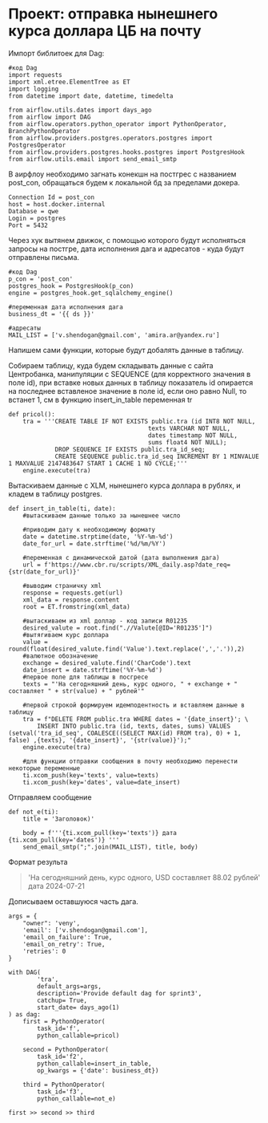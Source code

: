 # Проект: отправка нынешнего курса доллара ЦБ на почту

Импорт библитоек для Dag:
```
#код Dag
import requests
import xml.etree.ElementTree as ET
import logging
from datetime import date, datetime, timedelta

from airflow.utils.dates import days_ago
from airflow import DAG
from airflow.operators.python_operator import PythonOperator, BranchPythonOperator
from airflow.providers.postgres.operators.postgres import PostgresOperator
from airflow.providers.postgres.hooks.postgres import PostgresHook
from airflow.utils.email import send_email_smtp
```

В аирфлоу необходимо загнать конекшн на постгрес с названием post_con, обращаться будем к локальной бд за пределами докера.
```
Connection Id = post_con
host = host.docker.internal
Database = qwe
Login = postgres
Port = 5432
```

Через хук вытянем движок, с помощью которого будут исполняться запросы на постгре, дата исполнения дага и адресатов - куда будут отправлены письма.
```
#код Dag
p_con = 'post_con'
postgres_hook = PostgresHook(p_con)
engine = postgres_hook.get_sqlalchemy_engine()

#переменная дата исполнения дага
business_dt = '{{ ds }}'

#адресаты
MAIL_LIST = ['v.shendogan@gmail.com', 'amira.ar@yandex.ru']
```
Напишем сами функции, которые будут добалять данные в таблицу.

Cобираем таблицу, куда будем складывать данные с сайта Центробанка, манипуляции с SEQUENCE (для корректного значения в поле id), при вставке новых данных в таблицу показатель id опирается на последнее вставленое значение в поле id, если оно равно Null, то встанет 1, см в функцию insert_in_table переменная tr
```
def pricol():
    tra = '''CREATE TABLE IF NOT EXISTS public.tra (id INT8 NOT NULL, 
                                       texts VARCHAR NOT NULL, 
                                       dates timestamp NOT NULL,
                                       sums float4 NOT NULL);
             DROP SEQUENCE IF EXISTS public.tra_id_seq;
             CREATE SEQUENCE public.tra_id_seq INCREMENT BY 1 MINVALUE 1 MAXVALUE 2147483647 START 1 CACHE 1 NO CYCLE;'''
    engine.execute(tra)
```

Вытаскиваем данные с XLM, нынешнего курса доллара в рублях, и кладем в таблицу postgres.
```
def insert_in_table(ti, date):
    #вытаскиваем данные только за нынешнее число

    #приводим дату к необходимому формату
    date = datetime.strptime(date, '%Y-%m-%d')
    date_for_url = date.strftime('%d/%m/%Y')
    
    #переменная с динамической датой (дата выполнения дага)
    url = f'https://www.cbr.ru/scripts/XML_daily.asp?date_req={str(date_for_url)}'
    
    #выводим страничку xml
    response = requests.get(url)
    xml_data = response.content
    root = ET.fromstring(xml_data)

    #вытаскиваем из xml доллар - код записи R01235
    desired_valute = root.find(".//Valute[@ID='R01235']")
    #вытягиваем курс доллара
    value = round(float(desired_valute.find('Value').text.replace(',','.')),2)
    #валютное обозначение
    exchange = desired_valute.find('CharCode').text
    date_insert = date.strftime('%Y-%m-%d')
    #первое поле для таблицы в посгресе
    texts = "'На сегодняшний день, курс одного, " + exchange + " составляет " + str(value) + " рублей'"

    #первой строкой формируем идемподентность и вставляем данные в таблицу
    tra = f"DELETE FROM public.tra WHERE dates = '{date_insert}'; \
        INSERT INTO public.tra (id, texts, dates, sums) VALUES (setval('tra_id_seq', COALESCE((SELECT MAX(id) FROM tra), 0) + 1, false) ,{texts}, '{date_insert}', '{str(value)}');"
    engine.execute(tra)
    
    #для функции отправки сообщения в почту необходимо перенести некоторые переменные
    ti.xcom_push(key='texts', value=texts)
    ti.xcom_push(key='dates', value=date_insert)
```

Отправляем сообщение 
```
def not_e(ti):
    title = 'Заголовок)'
    
    body = f'''{ti.xcom_pull(key='texts')} дата {ti.xcom_pull(key='dates')} '''
    send_email_smtp(";".join(MAIL_LIST), title, body)
```

Формат результа 
> 'На сегодняшний день, курс одного, USD составляет 88.02 рублей' дата 2024-07-21


Дописываем оставшуюся часть дага.
```
args = {
    "owner": 'veny',
    'email': ['v.shendogan@gmail.com'],
    'email_on_failure': True,
    'email_on_retry': True,
    'retries': 0
}

with DAG(
        'tra',
        default_args=args,
        description='Provide default dag for sprint3',
        catchup= True,
        start_date= days_ago(1)
) as dag:
    first = PythonOperator(
        task_id='f',
        python_callable=pricol)
    
    second = PythonOperator(
        task_id='f2',
        python_callable=insert_in_table,
        op_kwargs = {'date': business_dt})
    
    third = PythonOperator(
        task_id='f3',
        python_callable=not_e)
    
first >> second >> third
```
